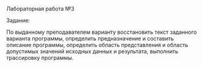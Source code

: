 Лабораторная работа №3

Задание:

По выданному преподавателем варианту восстановить текст заданного варианта программы, определить предназначение и составить описание программы, 
определить область представления и область допустимых значений исходных данных и результата, выполнить трассировку программы.

